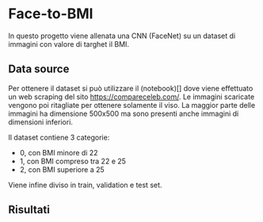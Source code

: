 # Face-to-BMI

In questo progetto viene allenata una CNN (FaceNet) su un dataset di immagini con valore di targhet il BMI.

## Data source
Per ottenere il dataset si può utilizzare il (notebook)[] dove viene effettuato un web scraping del sito https://compareceleb.com/. Le immagini scaricate vengono poi ritagliate per ottenere solamente il viso. La maggior parte delle immagini ha dimensione 500x500 ma sono presenti anche immagini di dimensioni inferiori.

Il dataset contiene 3 categorie:
* 0, con BMI minore di 22
* 1, con BMI compreso tra 22 e 25
* 2, con BMI superiore a 25

Viene infine diviso in train, validation e test set. 

## Risultati

